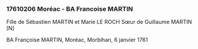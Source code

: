 ### 17610206 Moréac - BA Francoise MARTIN

Fille de Sébastien MARTIN et Marie LE ROCH
Sœur de Guillaume MARTIN
[N]

BA Françoise MARTIN, Moréac, Morbihan, 6 janvier 1761
